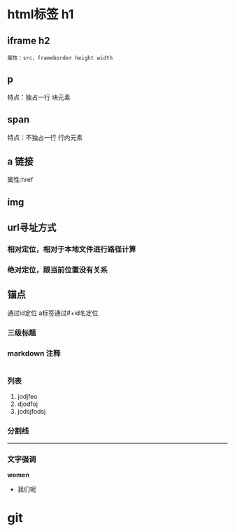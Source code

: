 # html标签 h1 
## iframe  h2
```
属性：src，frameborder height width
```
## p
特点：独占一行
块元素
## span
特点：不独占一行
行内元素
## a 链接
属性:href
## img 
## url寻址方式
### 相对定位，相对于本地文件进行路径计算
### 绝对定位，跟当前位置没有关系 
## 锚点
通过id定位
a标签通过#+id名定位
### 三级标题
### markdown 注释
```
```
### 列表

1. jodjfeo
2. djodfoj
3. jodsjfodsj

### 分割线
***
### 文字强调
**women**
* 我们呢
# git
